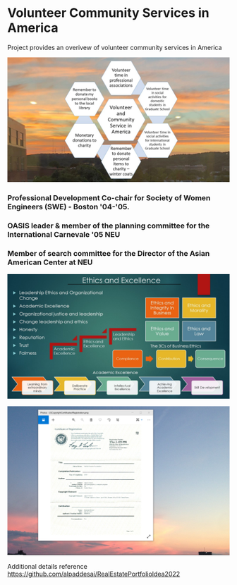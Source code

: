 # Volunteer Community Services in America

Project provides an overivew of volunteer community services in America

![image](VolunteerCommunityServices.jpg)

### Professional Development Co-chair for Society of Women Engineers (SWE) - Boston '04-'05.

### OASIS leader & member of the planning committee for the International Carnevale '05 NEU

### Member of search committee for the Director of the Asian American Center at NEU

![image](Ethics.jpg)

![image](USCopyrightCertificate.png)

Additional details reference https://github.com/alpaddesai/RealEstatePortfolioIdea2022
